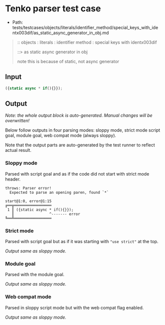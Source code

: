 # Tenko parser test case

- Path: tests/testcases/objects/literals/identifier_method/special_keys_with_identx003dif/as_static_async_generator_in_obj.md

> :: objects : literals : identifier method : special keys with identx003dif
>
> ::> as static async generator in obj
>
> note this is because of static, not async generator

## Input

`````js
({static async * if(){}});
`````

## Output

_Note: the whole output block is auto-generated. Manual changes will be overwritten!_

Below follow outputs in four parsing modes: sloppy mode, strict mode script goal, module goal, web compat mode (always sloppy).

Note that the output parts are auto-generated by the test runner to reflect actual result.

### Sloppy mode

Parsed with script goal and as if the code did not start with strict mode header.

`````
throws: Parser error!
  Expected to parse an opening paren, found `*`

start@1:0, error@1:15
╔══╦═════════════════
 1 ║ ({static async * if(){}});
   ║                ^------- error
╚══╩═════════════════

`````

### Strict mode

Parsed with script goal but as if it was starting with `"use strict"` at the top.

_Output same as sloppy mode._

### Module goal

Parsed with the module goal.

_Output same as sloppy mode._

### Web compat mode

Parsed in sloppy script mode but with the web compat flag enabled.

_Output same as sloppy mode._
